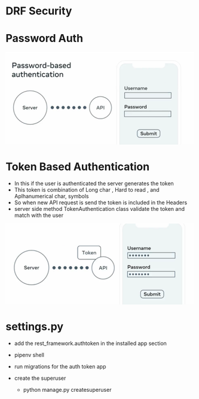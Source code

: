 #
# DRF Security



# Password Auth
![alt text](image-26.png)

# Token Based Authentication
- In this if the user is authenticated the server generates the token 
- This token is combination of Long char , Hard to read , and Aplhanumerical char, symbols
- So when new API request is send the token is included in the Headers
- server side method TokenAuthentication class validate the token and match with the user 

![alt text](image-27.png)

# settings.py
- add the rest_framework.authtoken  in the installed app section 
- pipenv shell
- run migrations for the auth token app

- create the superuser
    - python manage.py createsuperuser
    
